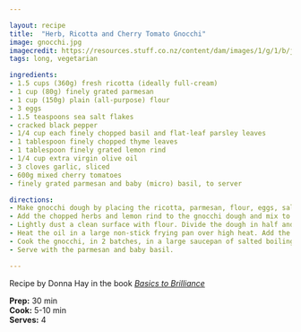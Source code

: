 ```yaml
---

layout: recipe
title:  "Herb, Ricotta and Cherry Tomato Gnocchi"
image: gnocchi.jpg
imagecredit: https://resources.stuff.co.nz/content/dam/images/1/g/1/b/j/v/image.related.StuffLandscapeThreeByTwo.490x327.1g1axn.png/1481249559024.jpg
tags: long, vegetarian

ingredients:
- 1.5 cups (360g) fresh ricotta (ideally full-cream)
- 1 cup (80g) finely grated parmesan
- 1 cup (150g) plain (all-purpose) flour
- 3 eggs
- 1.5 teaspoons sea salt flakes
- cracked black pepper
- 1/4 cup each finely chopped basil and flat-leaf parsley leaves
- 1 tablespoon finely chopped thyme leaves
- 1 tablespoon finely grated lemon rind
- 1/4 cup extra virgin olive oil
- 3 cloves garlic, sliced
- 600g mixed cherry tomatoes
- finely grated parmesan and baby (micro) basil, to server

directions:
- Make gnocchi dough by placing the ricotta, parmesan, flour, eggs, salt and pepper in a large bowl. Mix until combined and a sticky dough forms. This dough should be a little sticky to work with.
- Add the chopped herbs and lemon rind to the gnocchi dough and mix to combine.
- Lightly dust a clean surface with flour. Divide the dough in half and roll each piece into a 3cm-wide log. Slice into 2cm-thick pieces and set aside on a lightly floured tray.
- Heat the oil in a large non-stick frying pan over high heat. Add the garlic and tomatoes and cook for 5 minutes or until soft.
- Cook the gnocchi, in 2 batches, in a large saucepan of salted boiling water for 2-3 minutes or until firm and risen to teh surface. Remove with a slotted spoon and toss in the pan with the tomatoes. 
- Serve with the parmesan and baby basil.

---
```


Recipe by Donna Hay in the book *[Basics to Brilliance](https://www.booktopia.com.au/basics-to-brilliance-donna-hay/book/9781460751428.htm)*

**Prep:** 30 min  
**Cook:** 5-10 min  
**Serves:** 4
